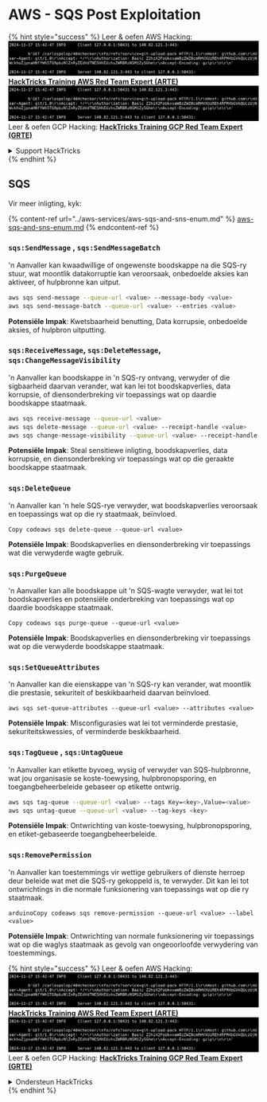 # AWS - SQS Post Exploitation

{% hint style="success" %}
Leer & oefen AWS Hacking:<img src="../../../.gitbook/assets/image (1).png" alt="" data-size="line">[**HackTricks Training AWS Red Team Expert (ARTE)**](https://training.hacktricks.xyz/courses/arte)<img src="../../../.gitbook/assets/image (1).png" alt="" data-size="line">\
Leer & oefen GCP Hacking: <img src="../../../.gitbook/assets/image (2).png" alt="" data-size="line">[**HackTricks Training GCP Red Team Expert (GRTE)**<img src="../../../.gitbook/assets/image (2).png" alt="" data-size="line">](https://training.hacktricks.xyz/courses/grte)

<details>

<summary>Support HackTricks</summary>

* Kyk na die [**subskripsie planne**](https://github.com/sponsors/carlospolop)!
* **Sluit aan by die** 💬 [**Discord groep**](https://discord.gg/hRep4RUj7f) of die [**telegram groep**](https://t.me/peass) of **volg** ons op **Twitter** 🐦 [**@hacktricks\_live**](https://twitter.com/hacktricks\_live)**.**
* **Deel hacking truuks deur PRs in te dien na die** [**HackTricks**](https://github.com/carlospolop/hacktricks) en [**HackTricks Cloud**](https://github.com/carlospolop/hacktricks-cloud) github repos.

</details>
{% endhint %}

## SQS

Vir meer inligting, kyk:

{% content-ref url="../aws-services/aws-sqs-and-sns-enum.md" %}
[aws-sqs-and-sns-enum.md](../aws-services/aws-sqs-and-sns-enum.md)
{% endcontent-ref %}

### `sqs:SendMessage` , `sqs:SendMessageBatch`

'n Aanvaller kan kwaadwillige of ongewenste boodskappe na die SQS-ry stuur, wat moontlik datakorruptie kan veroorsaak, onbedoelde aksies kan aktiveer, of hulpbronne kan uitput.
```bash
aws sqs send-message --queue-url <value> --message-body <value>
aws sqs send-message-batch --queue-url <value> --entries <value>
```
**Potensiële Impak**: Kwetsbaarheid benutting, Data korrupsie, onbedoelde aksies, of hulpbron uitputting.

### `sqs:ReceiveMessage`, `sqs:DeleteMessage`, `sqs:ChangeMessageVisibility`

'n Aanvaller kan boodskappe in 'n SQS-ry ontvang, verwyder of die sigbaarheid daarvan verander, wat kan lei tot boodskapverlies, data korrupsie, of diensonderbreking vir toepassings wat op daardie boodskappe staatmaak.
```bash
aws sqs receive-message --queue-url <value>
aws sqs delete-message --queue-url <value> --receipt-handle <value>
aws sqs change-message-visibility --queue-url <value> --receipt-handle <value> --visibility-timeout <value>
```
**Potensiële Impak**: Steal sensitiewe inligting, boodskapverlies, data korrupsie, en diensonderbreking vir toepassings wat op die geraakte boodskappe staatmaak.

### `sqs:DeleteQueue`

'n Aanvaller kan 'n hele SQS-rye verwyder, wat boodskapverlies veroorsaak en toepassings wat op die ry staatmaak, beïnvloed.
```arduino
Copy codeaws sqs delete-queue --queue-url <value>
```
**Potensiële Impak**: Boodskapverlies en diensonderbreking vir toepassings wat die verwyderde wagte gebruik.

### `sqs:PurgeQueue`

'n Aanvaller kan alle boodskappe uit 'n SQS-wagte verwyder, wat lei tot boodskapverlies en potensiële onderbreking van toepassings wat op daardie boodskappe staatmaak.
```arduino
Copy codeaws sqs purge-queue --queue-url <value>
```
**Potensiële Impak**: Boodskapverlies en diensonderbreking vir toepassings wat op die verwyderde boodskappe staatmaak.

### `sqs:SetQueueAttributes`

'n Aanvaller kan die eienskappe van 'n SQS-ry kan verander, wat moontlik die prestasie, sekuriteit of beskikbaarheid daarvan beïnvloed.
```arduino
aws sqs set-queue-attributes --queue-url <value> --attributes <value>
```
**Potensiële Impak**: Misconfigurasies wat lei tot verminderde prestasie, sekuriteitskwessies, of verminderde beskikbaarheid.

### `sqs:TagQueue` , `sqs:UntagQueue`

'n Aanvaller kan etikette byvoeg, wysig of verwyder van SQS-hulpbronne, wat jou organisasie se koste-toewysing, hulpbronopsporing, en toegangbeheerbeleide gebaseer op etikette ontwrig.
```bash
aws sqs tag-queue --queue-url <value> --tags Key=<key>,Value=<value>
aws sqs untag-queue --queue-url <value> --tag-keys <key>
```
**Potensiële Impak**: Ontwrichting van koste-toewysing, hulpbronopsporing, en etiket-gebaseerde toegangbeheerbeleide.

### `sqs:RemovePermission`

'n Aanvaller kan toestemmings vir wettige gebruikers of dienste herroep deur beleide wat met die SQS-ry gekoppeld is, te verwyder. Dit kan lei tot ontwrichtings in die normale funksionering van toepassings wat op die ry staatmaak.
```arduino
arduinoCopy codeaws sqs remove-permission --queue-url <value> --label <value>
```
**Potensiële Impak**: Ontwrichting van normale funksionering vir toepassings wat op die waglys staatmaak as gevolg van ongeoorloofde verwydering van toestemmings.

{% hint style="success" %}
Leer & oefen AWS Hacking:<img src="../../../.gitbook/assets/image (1).png" alt="" data-size="line">[**HackTricks Training AWS Red Team Expert (ARTE)**](https://training.hacktricks.xyz/courses/arte)<img src="../../../.gitbook/assets/image (1).png" alt="" data-size="line">\
Leer & oefen GCP Hacking: <img src="../../../.gitbook/assets/image (2).png" alt="" data-size="line">[**HackTricks Training GCP Red Team Expert (GRTE)**<img src="../../../.gitbook/assets/image (2).png" alt="" data-size="line">](https://training.hacktricks.xyz/courses/grte)

<details>

<summary>Ondersteun HackTricks</summary>

* Kyk na die [**subskripsie planne**](https://github.com/sponsors/carlospolop)!
* **Sluit aan by die** 💬 [**Discord groep**](https://discord.gg/hRep4RUj7f) of die [**telegram groep**](https://t.me/peass) of **volg** ons op **Twitter** 🐦 [**@hacktricks\_live**](https://twitter.com/hacktricks\_live)**.**
* **Deel hacking truuks deur PRs in te dien na die** [**HackTricks**](https://github.com/carlospolop/hacktricks) en [**HackTricks Cloud**](https://github.com/carlospolop/hacktricks-cloud) github repos.

</details>
{% endhint %}
